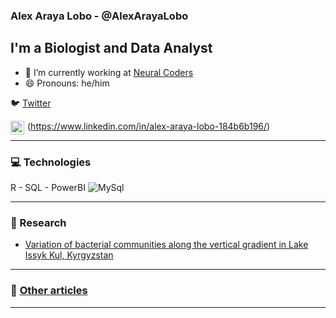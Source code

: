 ### Alex Araya Lobo - @AlexArayaLobo

## I'm a Biologist and Data Analyst


- 🔭 I’m currently working at [Neural Coders][website]
- 😄 Pronouns: he/him


🐦 [Twitter][twitter]

[twitter]: https://twitter.com/alexaraya_27

<img align="left" style="margin-right:5px" alt="Linkedin" width="22px" src="https://image.flaticon.com/icons/png/512/174/174857.png" /> (https://www.linkedin.com/in/alex-araya-lobo-184b6b196/)

---

### 💻 Technologies
R - SQL - PowerBI
![MySql](https://img.shields.io/badge/-MySql-black?style=flat-square&logo=mysql)
<br/>

---

### 📝 Research

- [Variation of bacterial communities along the vertical gradient in Lake Issyk Kul, Kyrgyzstan](https://www.biorxiv.org/content/10.1101/864355v1)

---

### 📌 [Other articles][articles]

---

<!-- LINKS -->
[website]: https://neuralcoders.com/
[articles]: https://neuralcoders.com/public/Articles/articles.html




